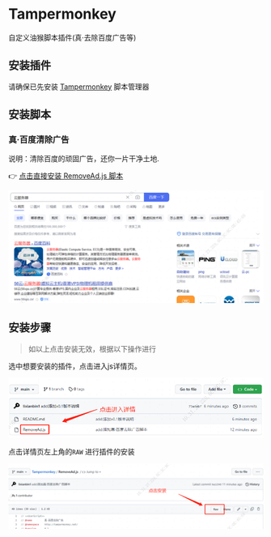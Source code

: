 # Tampermonkey

自定义油猴脚本插件(真·去除百度广告等)

## 安装插件

请确保已先安装 [Tampermonkey](https://www.tampermonkey.net/) 脚本管理器

## 安装脚本

### 真·百度清除广告

说明：清除百度的顽固广告，还你一片干净土地.

👉 [点击直接安装 RemoveAd.js 脚本](https://github.com/lixianbin1/Tampermonkey/raw/main/RemoveAd.user.js)

![base664](./assets/start3.png)

## 安装步骤

>如以上点击安装无效，根据以下操作进行

选中想要安装的插件，点击进入js详情页。

![base664](./assets/start1.png)

点击详情页左上角的`RAW` 进行插件的安装

![base664](./assets/start2.png)
